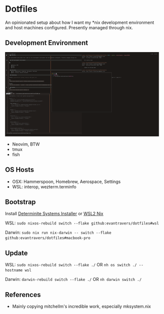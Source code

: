 # Dotfiles

An opinionated setup about how I want my *nix development environment and host machines configured. Presently managed through nix.

## Development Environment

![](.github/images/terminal.png)

- Neovim, BTW
- tmux
- fish

## OS Hosts

- OSX: Hammerspoon, Homebrew, Aerospace, Settings
- WSL: interop, wezterm.terminfo

## Bootstrap

Install [Determinite Systems Installer](https://github.com/DeterminateSystems/nix-installer) or [WSL2 Nix](https://github.com/nix-community/NixOS-WSL)

WSL:
`sudo nixos-rebuild switch --flake github:evantravers/dotfiles#wsl`

Darwin:
`sudo nix run nix-darwin -- switch --flake github:evantravers/dotfiles#macbook-pro`

## Update

WSL:
`sudo nixos-rebuild switch --flake ./`
OR
`nh os switch ./ --hostname wsl`

Darwin:
`darwin-rebuild switch --flake ./`
OR
`nh darwin switch ./`

## References
- Mainly copying mitchellm's incredible work, especially mksystem.nix
